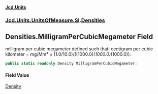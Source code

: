 #### [Jcd.Units](index.md 'index')
### [Jcd.Units.UnitsOfMeasure.SI](Jcd.Units.UnitsOfMeasure.SI.md 'Jcd.Units.UnitsOfMeasure.SI').[Densities](Densities.md 'Jcd.Units.UnitsOfMeasure.SI.Densities')

## Densities.MilligramPerCubicMegameter Field

milligram per cubic megameter defined such that: centigram per cubic kilometer = mg/Mm³ × (1.0/10.0)/((1000.0)*(1000.0)*(1000.0)).

```csharp
public static readonly Density MilligramPerCubicMegameter;
```

#### Field Value
[Density](Density.md 'Jcd.Units.UnitTypes.Density')